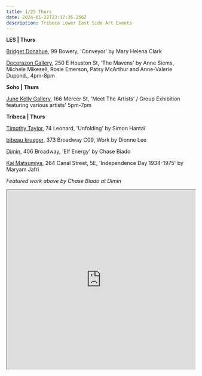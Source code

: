 ```yaml
---
title: 1/25 Thurs
date: 2024-01-22T23:17:35.256Z
description: Tribeca Lower East Side Art Events
---
```

**L﻿ES | Thurs**

[Bridget Donahue](https://www.bridgetdonahue.nyc/exhibitions/mary-helena-clark/), 99 Bowery, 'Conveyor' by Mary Helena Clark

[Decorazon Gallery](http://www.decorazongallery.com/exhibitions), 250 E Houston St, 'The Mavens' by Anne Siems, Michele Mikesell, Rosie Emerson, Patsy McArthur and Anne-Valerie Dupond., 4pm-8pm

**S﻿oho | Thurs**

[June Kelly Gallery](https://junekellygallery.com/home.htm), 166 Mercer St, 'Meet The Artists' / Group Exhibition featuring various artists' 5pm-7pm

**T﻿ribeca | Thurs**

[Timothy Taylor](https://www.timothytaylor.com/exhibitions/229-simon-hantai-unfolding/), 74 Leonard, 'Unfolding' by Simon Hantaï

[bibeau krueger](https://bibeaukrueger.com/), 373 Broadway C09, Work by Dionne Lee

[Dimin](https://www.dimin.nyc/exhibitions/14-chase-biado-elf-energy/works/), 406 Broadway, 'Elf Energy' by Chase Biado

[Kai Matsumiya](http://kaimatsumiya.com/), 264 Canal Street, 5E, 'Independence Day 1934-1975' by Maryam Jafri

*F﻿eatured work above by Chase Biado at Dimin*

<iframe src="https://www.google.com/maps/d/u/1/embed?mid=1BgTE3I_Coxx97J298gF2yrsktzTP0Vw&ehbc=2E312F" width="100%" height="480"></iframe>